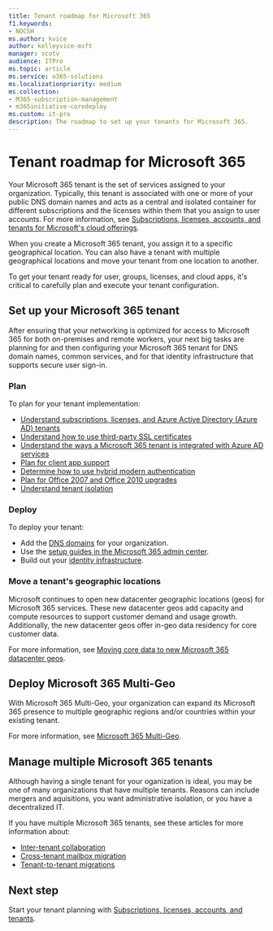 ```yaml
---
title: Tenant roadmap for Microsoft 365
f1.keywords:
- NOCSH
ms.author: kvice
author: kelleyvice-msft
manager: scotv
audience: ITPro
ms.topic: article
ms.service: o365-solutions
ms.localizationpriority: medium
ms.collection: 
- M365-subscription-management
- m365initiative-coredeploy
ms.custom: it-pro
description: The roadmap to set up your tenants for Microsoft 365.
---
```


# Tenant roadmap for Microsoft 365

Your Microsoft 365 tenant is the set of services assigned to your organization. Typically, this tenant is associated with one or more of your public DNS domain names and acts as a central and isolated container for different subscriptions and the licenses within them that you assign to user accounts. For more information, see [Subscriptions, licenses, accounts, and tenants for Microsoft's cloud offerings](subscriptions-licenses-accounts-and-tenants-for-microsoft-cloud-offerings.md).

When you create a Microsoft 365 tenant, you assign it to a specific geographical location. You can also have a tenant with multiple geographical locations and move your tenant from one location to another.

To get your tenant ready for user, groups, licenses, and cloud apps, it's critical to carefully plan and execute your tenant configuration.

## Set up your Microsoft 365 tenant

After ensuring that your networking is optimized for access to Microsoft 365 for both on-premises and remote workers, your next big tasks are planning for and then configuring your Microsoft 365 tenant for DNS domain names, common services, and for that identity infrastructure that supports secure user sign-in.

### Plan

To plan for your tenant implementation:

- [Understand subscriptions, licenses, and Azure Active Directory (Azure AD) tenants](subscriptions-licenses-accounts-and-tenants-for-microsoft-cloud-offerings.md)
- [Understand how to use third-party SSL certificates](plan-for-third-party-ssl-certificates.md)
- [Understand the ways a Microsoft 365 tenant is integrated with Azure AD services](integrated-apps-and-azure-ads.md)
- [Plan for client app support](microsoft-365-client-support-certificate-based-authentication.md)
- [Determine how to use hybrid modern authentication](hybrid-modern-auth-overview.md)
- [Plan for Office 2007 and Office 2010 upgrades](plan-upgrade-previous-versions-office.md)
- [Understand tenant isolation](/microsoft-365-isolation-in-microsoft-365?view=o365-worldwide)

### Deploy

To deploy your tenant: 

- Add the [DNS domains](../admin/setup/add-domain.md) for your organization.
- Use the [setup guides in the Microsoft 365 admin center](setup-guides-for-microsoft-365.md).
- Build out your [identity infrastructure](deploy-identity-solution-overview.md).

### Move a tenant's geographic locations

Microsoft continues to open new datacenter geographic locations (geos) for Microsoft 365 services. These new datacenter geos add capacity and compute resources to support customer demand and usage growth. Additionally, the new datacenter geos offer in-geo data residency for core customer data.

For more information, see [Moving core data to new Microsoft 365 datacenter geos](moving-data-to-new-datacenter-geos.md).


## Deploy Microsoft 365 Multi-Geo

With Microsoft 365 Multi-Geo, your organization can expand its Microsoft 365 presence to multiple geographic regions and/or countries within your existing tenant.

For more information, see [Microsoft 365 Multi-Geo](microsoft-365-multi-geo.md).

## Manage multiple Microsoft 365 tenants 

Although having a single tenant for your oganization is ideal, you may be one of many organizations that have multiple tenants. Reasons can include mergers and aquisitions, you want administrative isolation, or you have a decentralized IT.

If you have multiple Microsoft 365 tenants, see these articles for more information about:

- [Inter-tenant collaboration](microsoft-365-inter-tenant-collaboration.md)
- [Cross-tenant mailbox migration](cross-tenant-mailbox-migration.md)
- [Tenant-to-tenant migrations](microsoft-365-tenant-to-tenant-migrations.md)

## Next step

Start your tenant planning with [Subscriptions, licenses, accounts, and tenants](subscriptions-licenses-accounts-and-tenants-for-microsoft-cloud-offerings.md).